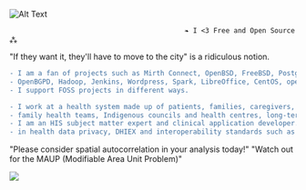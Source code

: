 ![Alt Text](https://user-images.githubusercontent.com/65868461/119200030-237ab780-ba5a-11eb-8f2f-1cbc34408a9e.gif)
                                  
                                               ❧ I <3 Free and Open Source ⁂   

"If they want it, they'll have to move to the city" is a ridiculous notion.
                                  
```diff
- I am a fan of projects such as Mirth Connect, OpenBSD, FreeBSD, PostgreSQL, PostGIS, QGIS, OSCAR EMR, Open Dental, OpenSSH, 
- OpenBGPD, Hadoop, Jenkins, Wordpress, Spark, LibreOffice, CentOS, openSUSE, Inkscape, Firefox the list goes on.. 
- I support FOSS projects in different ways.

- I work at a health system made up of patients, families, caregivers, vendors, unions, community organizations, hospitals, 
- family health teams, Indigenous councils and health centres, long-term care, hospices, public health units, and clinics.
- I am an HIS subject matter expert and clinical application developer. I am a specialist 
- in health data privacy, DHIEX and interoperability standards such as HL7 and FHIR.
```
"Please consider spatial autocorrelation in your analysis today!"
"Watch out for the MAUP (Modifiable Area Unit Problem)"

![](https://komarev.com/ghpvc/?username=asterismm54&color=FF0000)
